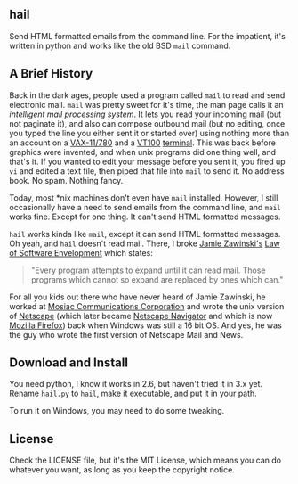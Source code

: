 hail
----

Send HTML formatted emails from the command line.  For the impatient, it's written in python and works like the old BSD `mail` command.

A Brief History
---------------

Back in the dark ages, people used a program called `mail` to read and send electronic mail.  `mail` was pretty sweet for it's time, the man page calls it an _intelligent mail processing system_.  It lets you read your incoming mail (but not paginate it), and also can compose outbound mail (but no editing, once you typed the line you either sent it or started over) using nothing more than an account on a [VAX-11/780](http://www.netbsd.org/images/machines/vax/vax11-780.jpg) and a [VT100](http://vt100.net/docs/vt100-ug/contents.html) [terminal](http://www.catb.org/~esr/writings/taouu/html/graphics/vt100.jpg).  This was back before graphics were invented, and when unix programs did one thing well, and that's it.  If you wanted to edit your message before you sent it, you fired up `vi` and edited a text file, then piped that file into `mail` to send it.  No address book.  No spam.  Nothing fancy.  

Today, most *nix machines don't even have `mail` installed.  However, I still occasionally have a need to send emails from the command line, and `mail` works fine.  Except for one thing.  It can't send HTML formatted messages.

`hail` works kinda like `mail`, except it can send HTML formatted messages.  Oh yeah, and `hail` doesn't read mail.  There, I broke [Jamie Zawinski's](http://www.jwz.org/) [Law of Software Envelopment](http://www.jwz.org/hacks/) which states:

> "Every program attempts to expand until it can read mail. Those
> programs which cannot so expand are replaced by ones which can."

For all you kids out there who have never heard of Jamie Zawinski, he worked at [Mosiac Communications Corporation](http://home.mcom.com/) and wrote the unix version of [Netscape](http://home.mcom.com/archives/) (which later became [Netscape Navigator](http://browser.netscape.com/releases) and which is now [Mozilla Firefox](http://www.mozilla.com/firefox)) back when Windows was still a 16 bit OS.  And yes, he was the guy who wrote the first version of Netscape Mail and News.

Download and Install
--------------------

You need python, I know it works in 2.6, but haven't tried it in 3.x yet.  Rename `hail.py` to `hail`, make it executable, and put it in your path.

To run it on Windows, you may need to do some tweaking.

License
-------
Check the LICENSE file, but it's the MIT License, which means you can do whatever you want, as long as you keep the copyright notice.